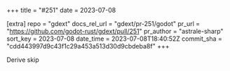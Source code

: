 +++
title = "#251"
date = 2023-07-08

[extra]
repo = "gdext"
docs_rel_url = "gdext/pr-251/godot"
pr_url = "https://github.com/godot-rust/gdext/pull/251"
pr_author = "astrale-sharp"
sort_key = 2023-07-08
date_time = 2023-07-08T18:40:52Z
commit_sha = "cdd443997d9c43f1c29a453a513d30d9cbdeba8f"
+++

Derive skip
